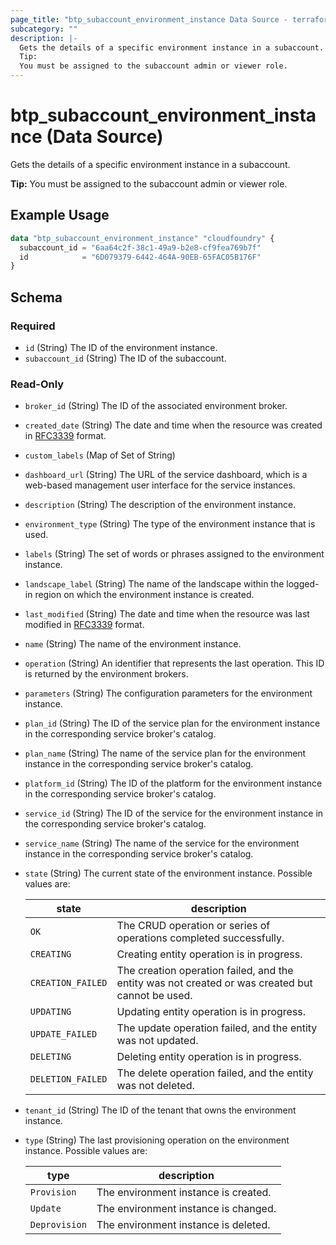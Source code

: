 ```yaml
---
page_title: "btp_subaccount_environment_instance Data Source - terraform-provider-btp"
subcategory: ""
description: |-
  Gets the details of a specific environment instance in a subaccount.
  Tip:
  You must be assigned to the subaccount admin or viewer role.
---
```


# btp_subaccount_environment_instance (Data Source)

Gets the details of a specific environment instance in a subaccount.

__Tip:__
You must be assigned to the subaccount admin or viewer role.

## Example Usage

```terraform
data "btp_subaccount_environment_instance" "cloudfoundry" {
  subaccount_id = "6aa64c2f-38c1-49a9-b2e8-cf9fea769b7f"
  id            = "6D079379-6442-464A-90EB-65FAC05B176F"
}
```

<!-- schema generated by tfplugindocs -->
## Schema

### Required

- `id` (String) The ID of the environment instance.
- `subaccount_id` (String) The ID of the subaccount.

### Read-Only

- `broker_id` (String) The ID of the associated environment broker.
- `created_date` (String) The date and time when the resource was created in [RFC3339](https://www.ietf.org/rfc/rfc3339.txt) format.
- `custom_labels` (Map of Set of String)
- `dashboard_url` (String) The URL of the service dashboard, which is a web-based management user interface for the service instances.
- `description` (String) The description of the environment instance.
- `environment_type` (String) The type of the environment instance that is used.
- `labels` (String) The set of words or phrases assigned to the environment instance.
- `landscape_label` (String) The name of the landscape within the logged-in region on which the environment instance is created.
- `last_modified` (String) The date and time when the resource was last modified in [RFC3339](https://www.ietf.org/rfc/rfc3339.txt) format.
- `name` (String) The name of the environment instance.
- `operation` (String) An identifier that represents the last operation. This ID is returned by the environment brokers.
- `parameters` (String) The configuration parameters for the environment instance.
- `plan_id` (String) The ID of the service plan for the environment instance in the corresponding service broker's catalog.
- `plan_name` (String) The name of the service plan for the environment instance in the corresponding service broker's catalog.
- `platform_id` (String) The ID of the platform for the environment instance in the corresponding service broker's catalog.
- `service_id` (String) The ID of the service for the environment instance in the corresponding service broker's catalog.
- `service_name` (String) The name of the service for the environment instance in the corresponding service broker's catalog.
- `state` (String) The current state of the environment instance. Possible values are: 

  | state | description | 
  | --- | --- | 
  | `OK` | The CRUD operation or series of operations completed successfully. | 
  | `CREATING` | Creating entity operation is in progress. | 
  | `CREATION_FAILED` | The creation operation failed, and the entity was not created or was created but cannot be used. | 
  | `UPDATING` | Updating entity operation is in progress. | 
  | `UPDATE_FAILED` | The update operation failed, and the entity was not updated. | 
  | `DELETING` | Deleting entity operation is in progress. | 
  | `DELETION_FAILED` | The delete operation failed, and the entity was not deleted. |
- `tenant_id` (String) The ID of the tenant that owns the environment instance.
- `type` (String) The last provisioning operation on the environment instance. Possible values are: 

  | type | description | 
  | --- | --- | 
  | `Provision` | The environment instance is created. | 
  | `Update` | The environment instance is changed. | 
  | `Deprovision` | The environment instance is deleted. |